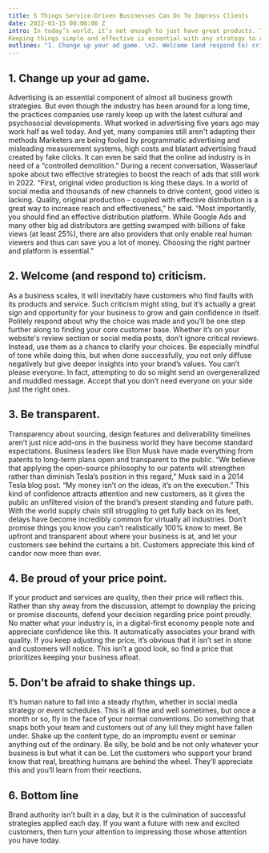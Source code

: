 ```yaml
---
title: 5 Things Service-Driven Businesses Can Do To Impress Clients
date: 2022-03-15 00:00:00 Z
intro: In today’s world, it’s not enough to just have great products. To stand out, businesses need to find ways to impress customers so they won’t just be willing to buy their products again, but will also be eager to bring their friends along with them next time. 
Keeping things simple and effective is essential with any strategy to remain optimally productive. Whether you are just starting or trying to inject new life into your business, it’s always a good idea to have some principles and techniques you can rely on at any given moment. After all, what we do today determines where we’ll be tomorrow. Here are 5 things you need to do as a service-driven business if you want o impress your clients.
outlines: "1. Change up your ad game. \n2. Welcome (and respond to) criticism. \n3. Be transparent. \n4. Be proud of your price point. \n5.  Don’t be afraid to shake things up. \n6. Bottom line"
---
```


## 1. Change up your ad game.

Advertising is an essential component of almost all business growth strategies. But even though the industry has been around for a long time, the practices companies use rarely keep up with the latest cultural and psychosocial developments. What worked in advertising five years ago may work half as well today. And yet, many companies still aren't adapting their methods 
Marketers are being fooled by programmatic advertising and misleading measurement systems, high costs and blatant advertising fraud created by fake clicks. It can even be said that the online ad industry is in need of a “controlled demolition.”
During a recent conversation, Wasserlauf spoke about two effective strategies to boost the reach of ads that still work in 2022.
“First, original video production is king these days. In a world of social media and thousands of new channels to drive content, good video is lacking. Quality, original production – coupled with effective distribution is a great way to increase reach and effectiveness,” he said.
“Most importantly, you should find an effective distribution platform. While Google Ads and many other big ad distributors are getting swamped with billions of fake views (at least 25%), there are also providers that only enable real human viewers and thus can save you a lot of money. Choosing the right partner and platform is essential.”     

## 2. Welcome (and respond to) criticism.

As a business scales, it will inevitably have customers who find faults with its products and service. Such criticism might sting, but it’s actually a great sign and opportunity for your business to grow and gain confidence in itself. Politely respond about why the choice was made and you’ll be one step further along to finding your core customer base.
Whether it’s on your website's review section or social media posts, don’t ignore critical reviews. Instead, use them as a chance to clarify your choices. Be especially mindful of tone while doing this, but when done successfully, you not only diffuse negatively but give deeper insights into your brand’s values.
You can’t please everyone. In fact, attempting to do so might send an overgeneralized and muddled message. Accept that you don’t need everyone on your side  just the right ones.     

## 3. Be transparent.

Transparency about sourcing, design features and deliverability timelines aren’t just nice add-ons in the business world they have become standard expectations. Business leaders like Elon Musk have made everything from patents to long-term plans open and transparent to the public.
“We believe that applying the open-source philosophy to our patents will strengthen rather than diminish Tesla’s position in this regard,” Musk said in a 2014 Tesla blog post. “My money isn’t on the ideas, it’s on the execution.”
This kind of confidence attracts attention and new customers, as it gives the public an unfiltered vision of the brand’s present standing and future path. With the world supply chain still struggling to get fully back on its feet, delays have become incredibly common for virtually all industries. Don’t promise things you know you can’t realistically 100% know to meet.
Be upfront and transparent about where your business is at, and let your customers see behind the curtains a bit. Customers appreciate this kind of candor now more than ever.     

## 4. Be proud of your price point.

If your product and services are quality, then their price will reflect this.
Rather than shy away from the discussion, attempt to downplay the pricing or promise discounts, defend your decision regarding price point proudly. No matter what your industry is, in a digital-first economy people note and appreciate confidence like this. It automatically associates your brand with quality.
If you keep adjusting the price, it’s obvious that it isn’t set in stone and customers will notice. This isn’t a good look, so find a price that prioritizes keeping your business afloat.     

## 5. Don’t be afraid to shake things up.

It’s human nature to fall into a steady rhythm, whether in social media strategy or event schedules. This is all fine and well sometimes, but once a month or so, fly in the face of your normal conventions.
Do something that snaps both your team and customers out of any lull they might have fallen under. Shake up the content type, do an impromptu event or seminar  anything out of the ordinary.
Be silly, be bold and be not only whatever your business is but what it can be. Let the customers who support your brand know that real, breathing humans are behind the wheel. They’ll appreciate this and you’ll learn from their reactions.

## 6. Bottom line

Brand authority isn’t built in a day, but it is the culmination of successful strategies applied each day. If you want a future with new and excited customers, then turn your attention to impressing those whose attention you have today.